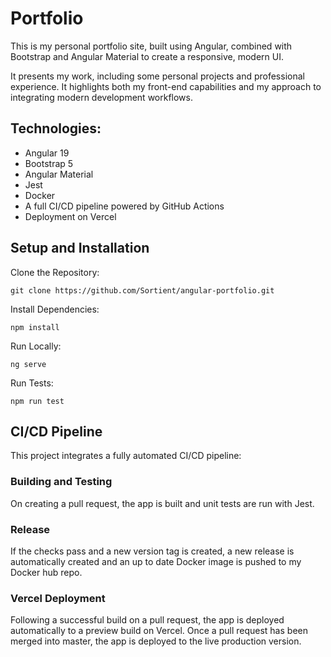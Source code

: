 # Portfolio

This is my personal portfolio site,  built using Angular, combined with Bootstrap and Angular Material to create a responsive, modern UI. 

It presents my work, including some personal projects and professional experience. It highlights both my front-end capabilities and my approach to integrating modern development workflows.

## Technologies: 
- Angular 19 
- Bootstrap 5
- Angular Material
- Jest 
- Docker
- A full CI/CD pipeline powered by GitHub Actions
- Deployment on Vercel

## Setup and Installation
Clone the Repository:

```git clone https://github.com/Sortient/angular-portfolio.git```

Install Dependencies:

```npm install```

Run Locally:

```ng serve```

Run Tests:

```npm run test```

## CI/CD Pipeline
This project integrates a fully automated CI/CD pipeline:

### Building and Testing
On creating a pull request, the app is built and unit tests are run with Jest.

### Release
If the checks pass and a new version tag is created, a new release is automatically created and an up to date Docker image is pushed to my Docker hub repo.

### Vercel Deployment
Following a successful build on a pull request, the app is deployed automatically to a preview build on Vercel. Once a pull request has been merged into master, the app is deployed to the live production version.